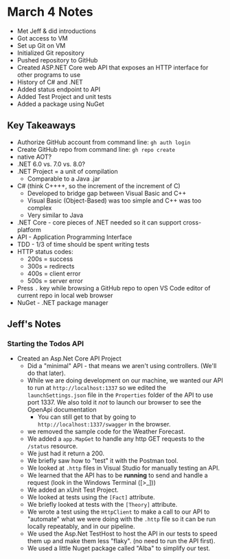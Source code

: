 # March 4 Notes
- Met Jeff & did introductions
- Got access to VM
- Set up Git on VM
- Initialized Git repository
- Pushed repository to GitHub
- Created ASP.NET Core web API that exposes an HTTP interface for other programs to use
- History of C# and .NET
- Added status endpoint to API
- Added Test Project and unit tests
- Added a package using NuGet
## Key Takeaways
- Authorize GitHub account from command line: `gh auth login`
- Create GitHub repo from command line: `gh repo create`
- native AOT?
- .NET 6.0 vs. 7.0 vs. 8.0?
- .NET Project = a unit of compilation
    - Comparable to a Java .jar
- C# (think C++++, so the increment of the increment of C)
    - Developed to bridge gap between Visual Basic and C++
    - Visual Basic (Object-Based) was too simple and C++ was too complex
    - Very similar to Java
- .NET Core - core pieces of .NET needed so it can support cross-platform
- API - Application Programming Interface
- TDD - 1/3 of time should be spent writing tests
- HTTP status codes:
    - 200s = success
    - 300s = redirects
    - 400s = client error
    - 500s = server error
- Press `.` key while browsing a GitHub repo to open VS Code editor of current repo in local web browser
- NuGet - .NET package manager
## Jeff's Notes
### Starting the Todos API
- Created an Asp.Net Core API Project
    - Did a "minimal" API - that means we aren't using controllers. (We'll do that later).
    - While we are doing development on our machine, we wanted our API to run at `http://localhost:1337` so we edited the `launchSettings.json` file in the `Properties` folder of the API to use port 1337. We also told it *not* to launch our browser to see the OpenApi documentation
        - You can still get to that by going to `http://localhost:1337/swagger` in the browser.
    - we removed the sample code for the Weather Forecast.
    - We added a `app.MapGet` to handle any http GET requests to the `/status` resource.
    - We just had it return a 200.
    - We briefly saw how to "test" it with the Postman tool.
    - We looked at `.http` files in Visual Studio for manually testing an API.
    - We learned that the API has to be **running** to send and handle a request (look in the Windows Terminal ([>_])) 
    - We added an xUnit Test Project.
    - We looked at tests using the `[Fact]` attribute.
    - We briefly looked at tests with the `[Theory]` attribute.
    - We wrote a test using the `HttpClient` to make a call to our API to "automate" what we were doing with the `.http` file so it can be run locally repeatably, and in our pipeline.
    - We used the Asp.Net TestHost to host the API in our tests to speed them up and make them less "flaky". (no need to run the API first).
    - We used a little Nuget package called "Alba" to simplify our test.